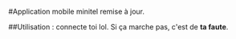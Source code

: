 #Application mobile minitel remise à jour.

##Utilisation : connecte toi lol. Si ça marche pas, c'est de __ta faute__.
